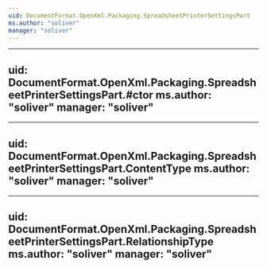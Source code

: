 ```yaml
---
uid: DocumentFormat.OpenXml.Packaging.SpreadsheetPrinterSettingsPart
ms.author: "soliver"
manager: "soliver"
---
```


---
uid: DocumentFormat.OpenXml.Packaging.SpreadsheetPrinterSettingsPart.#ctor
ms.author: "soliver"
manager: "soliver"
---

---
uid: DocumentFormat.OpenXml.Packaging.SpreadsheetPrinterSettingsPart.ContentType
ms.author: "soliver"
manager: "soliver"
---

---
uid: DocumentFormat.OpenXml.Packaging.SpreadsheetPrinterSettingsPart.RelationshipType
ms.author: "soliver"
manager: "soliver"
---
